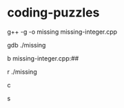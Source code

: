 # coding-puzzles
g++ -g -o missing missing-integer.cpp

gdb ./missing

b missing-integer.cpp:##

r ./missing

c

s
